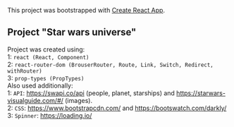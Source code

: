 This project was bootstrapped with [Create React App](https://github.com/facebook/create-react-app).

## Project "Star wars universe"
Project was created using: <br/>
1: `react (React, Component)` <br/>
2: `react-router-dom (BrouserRouter, Route, Link, Switch, Redirect, withRouter)` <br/> 
3: `prop-types (PropTypes)` <br/> 
Also used additionally: <br/>
1: `API`: https://swapi.co/api (people, planet, starships) and https://starwars-visualguide.com/#/ (images). <br/>
2: `CSS`: https://www.bootstrapcdn.com/ and  https://bootswatch.com/darkly/ <br/>
3: `Spinner`: https://loading.io/ 
 